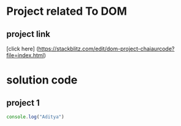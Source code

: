 # Project related To DOM

## project link
[click here] (https://stackblitz.com/edit/dom-project-chaiaurcode?file=index.html)

# solution code

## project 1

```javascript
console.log("Aditya")
```